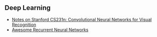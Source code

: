 ## Deep Learning
- [Notes on Stanford CS231n: Convolutional Neural Networks for Visual Recognition](http://cs231n.github.io/)
- [Awesome Recurrent Neural Networks](https://github.com/kjw0612/awesome-rnn#theory)
